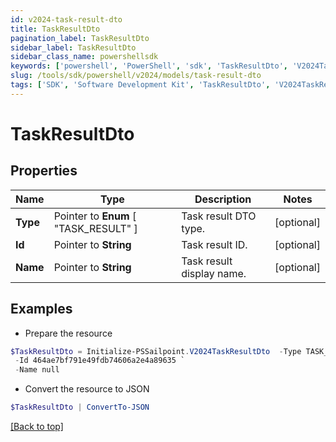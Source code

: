 ```yaml
---
id: v2024-task-result-dto
title: TaskResultDto
pagination_label: TaskResultDto
sidebar_label: TaskResultDto
sidebar_class_name: powershellsdk
keywords: ['powershell', 'PowerShell', 'sdk', 'TaskResultDto', 'V2024TaskResultDto'] 
slug: /tools/sdk/powershell/v2024/models/task-result-dto
tags: ['SDK', 'Software Development Kit', 'TaskResultDto', 'V2024TaskResultDto']
---
```



# TaskResultDto

## Properties

Name | Type | Description | Notes
------------ | ------------- | ------------- | -------------
**Type** |  Pointer to  **Enum** [  "TASK_RESULT" ] | Task result DTO type. | [optional] 
**Id** |  Pointer to **String** | Task result ID. | [optional] 
**Name** |  Pointer to **String** | Task result display name. | [optional] 

## Examples

- Prepare the resource
```powershell
$TaskResultDto = Initialize-PSSailpoint.V2024TaskResultDto  -Type TASK_RESULT `
 -Id 464ae7bf791e49fdb74606a2e4a89635 `
 -Name null
```

- Convert the resource to JSON
```powershell
$TaskResultDto | ConvertTo-JSON
```


[[Back to top]](#) 

